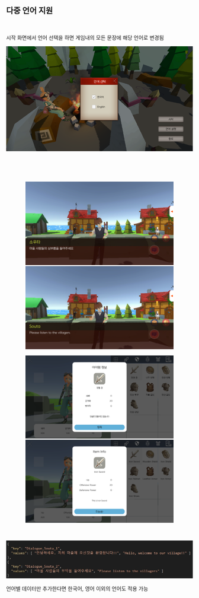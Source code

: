 ## 다중 언어 지원  

<br>

시작 화면에서 언어 선택을 하면 게임내의 모든 문장에 해당 언어로 변경됨
<p align="center"><img src="language_select.png"></p>


<br>
<br>
<br>

<p align="center"> <img src="language_1.png" width="400"> <img src="language_2.png" width="400"> </p>
<p align="center"> <img src="language_3.png" width="400"> <img src="language_4.png" width="400"> </p>

<br>

<p align="center"><img src="language_5.jpg"></p>
언어별 데이터만 추가한다면 한국어, 영어 이외의 언어도 적용 가능

<br>
<br>




